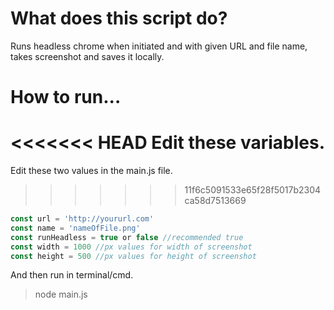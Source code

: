 # What does this script do?

Runs headless chrome when initiated and with given URL and file name, takes screenshot and saves it locally.

# How to run...

<<<<<<< HEAD
Edit these variables.
=======
Edit these two values in the main.js file.
>>>>>>> 11f6c5091533e65f28f5017b2304ca58d7513669
```javascript
const url = 'http://yoururl.com'
const name = 'nameOfFile.png'
const runHeadless = true or false //recommended true
const width = 1000 //px values for width of screenshot
const height = 500 //px values for height of screenshot
```
And then run in terminal/cmd.
> node main.js
